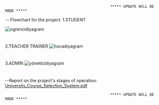                                                     ***** UPDATE WILL BE MADE *****
-- Flowchart for the project: 1.STUDENT


![ogrencidiyagram](https://github.com/YusufAtti/University_Course_Selection_System/assets/158186024/5cfaa6df-14f4-4fce-aad5-3a330b64a638)

#

2.TEACHER TRAINER
![hocadiyagram](https://github.com/YusufAtti/University_Course_Selection_System/assets/158186024/5c6bd9cc-d36d-4baa-ba96-ce825f6cacea)


#
3.ADMIN
![yöneticidiyagram](https://github.com/YusufAtti/University_Course_Selection_System/assets/158186024/23237a2a-06bb-46fe-9338-f51d61499c49)


#

--Report on the project's stages of operation: 
[University_Course_Selection_System.pdf](https://github.com/YusufAtti/University_Course_Selection_System/files/14229241/University_Course_Selection_System.pdf)

















                                                    ***** UPDATE WILL BE MADE *****
